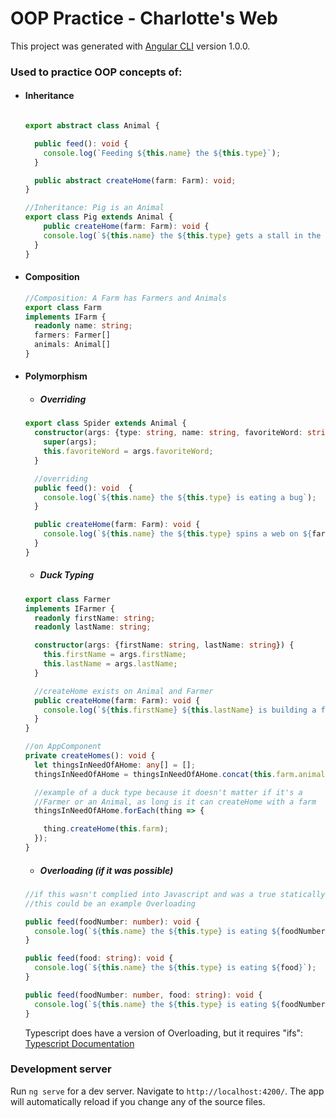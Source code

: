 # OOP Practice - Charlotte's Web

This project was generated with [Angular CLI](https://github.com/angular/angular-cli) version 1.0.0.

### Used to practice OOP concepts of:
 * #### Inheritance

    ```ts

    export abstract class Animal {

      public feed(): void {
        console.log(`Feeding ${this.name} the ${this.type}`);
      }

      public abstract createHome(farm: Farm): void;
    }

    //Inheritance: Pig is an Animal
    export class Pig extends Animal {
        public createHome(farm: Farm): void {
        console.log(`${this.name} the ${this.type} gets a stall in the barn on ${farm.name}`);
      }
    }
    ```
 * #### Composition

    ```ts
    //Composition: A Farm has Farmers and Animals
    export class Farm
    implements IFarm {
      readonly name: string;
      farmers: Farmer[]
      animals: Animal[]
    }
    ```
 * #### Polymorphism
    * ##### Overriding
    ```ts
    export class Spider extends Animal {
      constructor(args: {type: string, name: string, favoriteWord: string}) {
        super(args);
        this.favoriteWord = args.favoriteWord;
      }

      //overriding
      public feed(): void  {
        console.log(`${this.name} the ${this.type} is eating a bug`);
      }

      public createHome(farm: Farm): void {
        console.log(`${this.name} the ${this.type} spins a web on ${farm.name}`);
      }
    }

    ```
    * ##### Duck Typing
    ```ts
    export class Farmer
    implements IFarmer {
      readonly firstName: string;
      readonly lastName: string;

      constructor(args: {firstName: string, lastName: string}) {
        this.firstName = args.firstName;
        this.lastName = args.lastName;
      }

      //createHome exists on Animal and Farmer
      public createHome(farm: Farm): void {
        console.log(`${this.firstName} ${this.lastName} is building a farmhouse on ${farm.name}`);
      }
    }

    //on AppComponent
    private createHomes(): void {
      let thingsInNeedOfAHome: any[] = [];
      thingsInNeedOfAHome = thingsInNeedOfAHome.concat(this.farm.animals, this.farm.farmers);

      //example of a duck type because it doesn't matter if it's a
      //Farmer or an Animal, as long is it can createHome with a farm
      thingsInNeedOfAHome.forEach(thing => {

        thing.createHome(this.farm);
      });
    }
    ```
    * ##### Overloading (if it was possible)
    ```ts
    //if this wasn't complied into Javascript and was a true statically typed language
    //this could be an example Overloading

    public feed(foodNumber: number): void {
      console.log(`${this.name} the ${this.type} is eating ${foodNumber} pieces of food`);
    }

    public feed(food: string): void {
      console.log(`${this.name} the ${this.type} is eating ${food}`);
    }

    public feed(foodNumber: number, food: string): void {
      console.log(`${this.name} the ${this.type} is eating ${foodNumber} pieces of ${food}`);
    }
    ```
    Typescript does have a version of Overloading, but it requires "ifs": [Typescript Documentation](https://www.typescriptlang.org/docs/handbook/functions.html)

### Development server

Run `ng serve` for a dev server. Navigate to `http://localhost:4200/`. The app will automatically reload if you change any of the source files.
